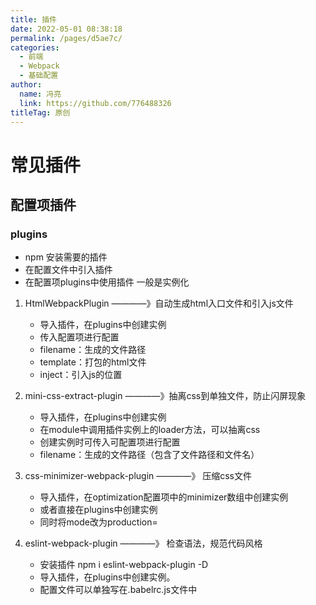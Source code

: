 ```yaml
---
title: 插件
date: 2022-05-01 08:38:18
permalink: /pages/d5ae7c/
categories: 
  - 前端
  - Webpack
  - 基础配置
author: 
  name: 冯亮
  link: https://github.com/776488326
titleTag: 原创
---
```

# 常见插件

## 配置项插件

### plugins

- npm 安装需要的插件
- 在配置文件中引入插件
- 在配置项plugins中使用插件 一般是实例化

1. HtmlWebpackPlugin ————》自动生成html入口文件和引入js文件
    - 导入插件，在plugins中创建实例
    - 传入配置项进行配置
    - filename：生成的文件路径
    - template：打包的html文件
    - inject：引入js的位置

2. mini-css-extract-plugin ————》抽离css到单独文件，防止闪屏现象
    - 导入插件，在plugins中创建实例
    - 在module中调用插件实例上的loader方法，可以抽离css
    - 创建实例时可传入可配置项进行配置
    - filename：生成的文件路径（包含了文件路径和文件名）
    
3. css-minimizer-webpack-plugin ————》 压缩css文件
    - 导入插件，在optimization配置项中的minimizer数组中创建实例
    - 或者直接在plugins中创建实例 
    - 同时将mode改为production=

4. eslint-webpack-plugin ————》 检查语法，规范代码风格
    - 安装插件 npm i eslint-webpack-plugin -D
    - 导入插件，在plugins中创建实例。
    - 配置文件可以单独写在.babelrc.js文件中